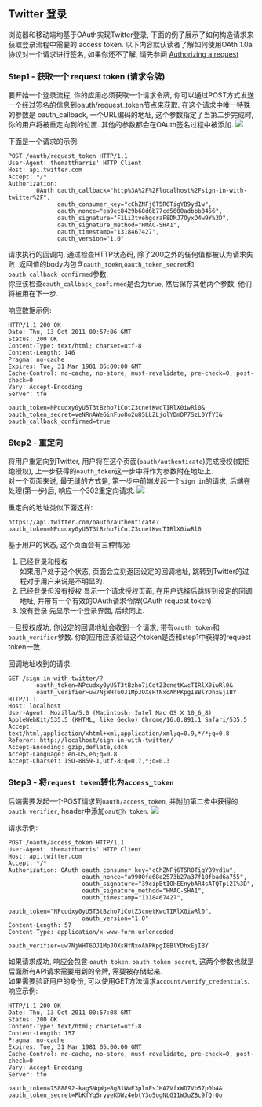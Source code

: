 ## Twitter 登录
浏览器和移动端均基于OAuth实现Twitter登录, 下面的例子展示了如何构造请求来获取登录流程中需要的 access token.
以下内容默认读者了解如何使用OAth 1.0a 协议对一个请求进行签名, 如果你还不了解, 请先参阅 [Authorizing a request](https://dev.twitter.com/oauth/overview/authorizing-requests)

### Step1 - 获取一个 request token (请求令牌)
要开始一个登录流程, 你的应用必须获取一个请求令牌, 你可以通过POST方式发送一个经过签名的信息到oauth/request_token节点来获取.
在这个请求中唯一特殊的参数是 oauth_callback, 一个URL编码的地址, 这个参数指定了当第二步完成时, 你的用户将被重定向到的位置. 其他的参数都会在OAuth签名过程中被添加.
![](https://g.twimg.com/dev/sites/default/files/images_documentation/sign-in-oauth-1_0.png)

下面是一个请求的示例:
```
POST /oauth/request_token HTTP/1.1
User-Agent: themattharris' HTTP Client
Host: api.twitter.com
Accept: */*
Authorization:
        OAuth oauth_callback="http%3A%2F%2Flocalhost%2Fsign-in-with-twitter%2F",
              oauth_consumer_key="cChZNFj6T5R0TigYB9yd1w",
              oauth_nonce="ea9ec8429b68d6b77cd5600adbbb0456",
              oauth_signature="F1Li3tvehgcraF8DMJ7OyxO4w9Y%3D",
              oauth_signature_method="HMAC-SHA1",
              oauth_timestamp="1318467427",
              oauth_version="1.0"
```
请求执行的回调内, 通过检查HTTP状态码, 除了200之外的任何值都被认为请求失败. 返回值的body内包含`oauth_toekn`,`oauth_token_secret`和`oauth_callback_confirmed`参数.  
你应该检查`oauth_callback_confirmed`是否为`true`, 然后保存其他两个参数, 他们将被用在下一步.

响应数据示例:
```
HTTP/1.1 200 OK
Date: Thu, 13 Oct 2011 00:57:06 GMT
Status: 200 OK
Content-Type: text/html; charset=utf-8
Content-Length: 146
Pragma: no-cache
Expires: Tue, 31 Mar 1981 05:00:00 GMT
Cache-Control: no-cache, no-store, must-revalidate, pre-check=0, post-check=0
Vary: Accept-Encoding
Server: tfe

oauth_token=NPcudxy0yU5T3tBzho7iCotZ3cnetKwcTIRlX0iwRl0&
oauth_token_secret=veNRnAWe6inFuo8o2u8SLLZLjolYDmDP7SzL0YfYI&
oauth_callback_confirmed=true
```

### Step2 - 重定向
将用户重定向到Twitter, 用户将在这个页面(`oauth/authenticate`)完成授权(或拒绝授权), 上一步获得的`oauth_token`这一步中将作为参数附在地址上.  
对一个页面来说, 最无缝的方式是, 第一步中前端发起一个`sign in`的请求, 后端在处理(第一步)后, 响应一个302重定向请求.
![](https://g.twimg.com/dev/sites/default/files/images_documentation/sign-in-oauth-2_0.png)

重定向的地址类似下面这样:
```
https://api.twitter.com/oauth/authenticate?oauth_token=NPcudxy0yU5T3tBzho7iCotZ3cnetKwcTIRlX0iwRl0
```
基于用户的状态, 这个页面会有三种情况:  
1. 已经登录和授权  
    如果用户处于这个状态, 页面会立刻返回设定的回调地址, 跳转到Twitter的过程对于用户来说是不明显的.
2. 已经登录但没有授权
    显示一个请求授权页面, 在用户选择后跳转到设定的回调地址, 并带有一个有效的OAuth请求令牌(OAuth request token)
3. 没有登录
    先显示一个登录界面, 后续同上.

一旦授权成功, 你设定的回调地址会收到一个请求, 带有`oauth_token`和`oauth_verifier`参数. 你的应用应该验证这个token是否和step1中获得的request token一致.

回调地址收到的请求:
```
GET /sign-in-with-twitter/?
        oauth_token=NPcudxy0yU5T3tBzho7iCotZ3cnetKwcTIRlX0iwRl0&
        oauth_verifier=uw7NjWHT6OJ1MpJOXsHfNxoAhPKpgI8BlYDhxEjIBY HTTP/1.1
Host: localhost
User-Agent: Mozilla/5.0 (Macintosh; Intel Mac OS X 10_6_8) AppleWebKit/535.5 (KHTML, like Gecko) Chrome/16.0.891.1 Safari/535.5
Accept: text/html,application/xhtml+xml,application/xml;q=0.9,*/*;q=0.8
Referer: http://localhost/sign-in-with-twitter/
Accept-Encoding: gzip,deflate,sdch
Accept-Language: en-US,en;q=0.8
Accept-Charset: ISO-8859-1,utf-8;q=0.7,*;q=0.3
```

### Step3 - 将`request token`转化为`access_token`  
后端需要发起一个POST请求到`oauth/access_token`, 并附加第二步中获得的`oauth_verifier`, header中添加`oauth_token`.
![](https://g.twimg.com/dev/sites/default/files/images_documentation/sign-in-oauth-3_0.png)

请求示例: 
```
POST /oauth/access_token HTTP/1.1
User-Agent: themattharris' HTTP Client
Host: api.twitter.com
Accept: */*
Authorization: OAuth oauth_consumer_key="cChZNFj6T5R0TigYB9yd1w",
                     oauth_nonce="a9900fe68e2573b27a37f10fbad6a755",
                     oauth_signature="39cipBtIOHEEnybAR4sATQTpl2I%3D",
                     oauth_signature_method="HMAC-SHA1",
                     oauth_timestamp="1318467427",
                     oauth_token="NPcudxy0yU5T3tBzho7iCotZ3cnetKwcTIRlX0iwRl0",
                     oauth_version="1.0"
Content-Length: 57
Content-Type: application/x-www-form-urlencoded

oauth_verifier=uw7NjWHT6OJ1MpJOXsHfNxoAhPKpgI8BlYDhxEjIBY
```
如果请求成功, 响应会包含 `oauth_token`, `oauth_token_secret`, 这两个参数也就是后面所有API请求需要用到的令牌, 需要被存储起来.  
如果需要验证用户的身份, 可以使用GET方法请求`account/verify_credentials`.  
响应示例:
```
HTTP/1.1 200 OK
Date: Thu, 13 Oct 2011 00:57:08 GMT
Status: 200 OK
Content-Type: text/html; charset=utf-8
Content-Length: 157
Pragma: no-cache
Expires: Tue, 31 Mar 1981 05:00:00 GMT
Cache-Control: no-cache, no-store, must-revalidate, pre-check=0, post-check=0
Vary: Accept-Encoding
Server: tfe

oauth_token=7588892-kagSNqWge8gB1WwE3plnFsJHAZVfxWD7Vb57p0b4&
oauth_token_secret=PbKfYqSryyeKDWz4ebtY3o5ogNLG11WJuZBc9fQrQo
```
